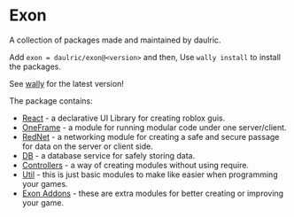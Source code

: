 # Exon

A collection of packages made and maintained by daulric.

Add `exon = daulric/exon@<version>` and then,
Use `wally install` to install the packages.

See [wally](https://wally.run/package/daulric/exon) for the latest version!

The package contains:
- [React](react/) - a declarative UI Library for creating roblox guis.
- [OneFrame](oneframe/) - a module for running modular code under one server/client.
- [RedNet](rednet/) - a networking module for creating a safe and secure passage for data on the server or client side.
- [DB](db/) - a database service for safely storing data.
- [Controllers](controllers/) - a way of creating modules without using require.
- [Util](util/) - this is just basic modules to make like easier when programming your games.
- [Exon Addons](addons/) - these are extra modules for better creating or improving your game.
